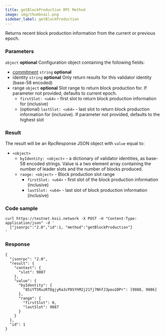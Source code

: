 ```yaml
---
title: getBlockProduction RPC Method
image: img/thumbnail.png
sidebar_label: getBlockProduction
---
```


Returns recent block production information from the current or previous epoch.

### Parameters
`object` **optional**
Configuration object containing the following fields:
  - [commitment](/develop/rpcapi/intro#configuring-state-commitment) `string` **optional**
  - identity `string` **optional**
    Only return results for this validator identity (base-58 encoded)
  - range `object` **optional**
    Slot range to return block production for. If parameter not provided, defaults to current epoch.
      *   `firstSlot: <u64>` - first slot to return block production information for (inclusive)
      *   (optional) `lastSlot: <u64>` - last slot to return block production information for (inclusive). If parameter not provided, defaults to the highest slot

### Result

The result will be an RpcResponse JSON object with `value` equal to:

*   `<object>`
    *   `byIdentity: <object>` - a dictionary of validator identities, as base-58 encoded strings. Value is a two element array containing the number of leader slots and the number of blocks produced.
    *   `range: <object>` - Block production slot range
        *   `firstSlot: <u64>` - first slot of the block production information (inclusive)
        *   `lastSlot: <u64>` - last slot of block production information (inclusive)

### Code sample

```
curl https://testnet.koii.network -X POST -H "Content-Type: application/json" -d '
  {"jsonrpc":"2.0","id":1, "method":"getBlockProduction"}
'
```


### Response

```
{
  "jsonrpc": "2.0",
  "result": {
    "context": {
      "slot": 9887
    },
    "value": {
      "byIdentity": {
        "85iYT5RuzRTDgjyRa3cP8SYhM2j21fj7NhfJ3peu1DPr": [9888, 9886]
      },
      "range": {
        "firstSlot": 0,
        "lastSlot": 9887
      }
    }
  },
  "id": 1
}
```

